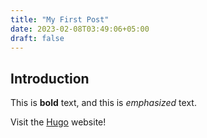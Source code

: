 ```yaml
---
title: "My First Post"
date: 2023-02-08T03:49:06+05:00
draft: false
---
```


## Introduction

This is **bold** text, and this is *emphasized* text.

Visit the [Hugo](https://gohugo.io) website!